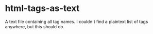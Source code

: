 # html-tags-as-text
A text file containing all tag names. I couldn't find a plaintext list of tags anywhere, but this should do.
